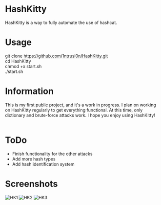 # HashKitty
HashKitty is a way to fully automate the use of hashcat.

# Usage
git clone https://github.com/1ntrusi0n/HashKitty.git
<br />
cd HashKitty
<br />
chmod +x start.sh
<br />
./start.sh

# Information
This is my first public project, and it's a work in progress.  I plan on working on HashKitty regularly to get everything functional.  At this time, only dictionary and brute-force attacks work.  I hope you enjoy using HashKitty!
<br /><br />
# ToDo
<ul>
  <li>Finish functionality for the other attacks</li>
  <li>Add more hash types</li>
  <li>Add hash identification system</li>
</ul>  

# Screenshots
<img src="https://i.ibb.co/J5vtsYf/HK1.png" alt="HK1" border="0">
<img src="https://i.ibb.co/3NW0ndk/HK2.png" alt="HK2" border="0">
<img src="https://i.ibb.co/85FKTbP/HK3.png" alt="HK3" border="0">
